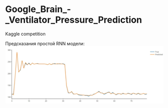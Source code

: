 # Google_Brain_-_Ventilator_Pressure_Prediction
Kaggle competition

Предсказания простой RNN модели:  
<img src='https://github.com/JosephFrancisTribbiani/Google_Brain_-_Ventilator_Pressure_Prediction/blob/main/images/plot_1.JPG'></img>
